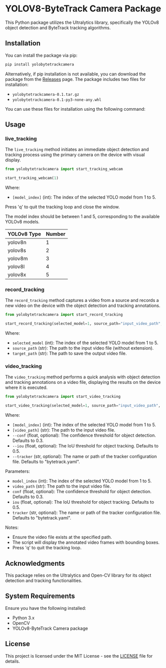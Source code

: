 # YOLOV8-ByteTrack Camera Package

This Python package utilizes the Ultralytics library, specifically the YOLOv8 object detection and ByteTrack tracking algorithms.

## Installation

You can install the package via pip:

```bash
pip install yolobytetrackcamera
```
Alternatively, if pip installation is not available, you can download the package from the [Releases](link_to_releases_page) page. The package includes two files for installation:

- `yolobytetrackcamera-0.1.tar.gz`
- `yolobytetrackcamera-0.1-py3-none-any.whl`

You can use these files for installation using the following command:
## Usage

### live_tracking

The `live_tracking` method initiates an immediate object detection and tracking process using the primary camera on the device with visual display.

```python
from yolobytetrackcamera import start_tracking_webcam

start_tracking_webcam(1)
```
Where:
- `[model_index]` (int): The index of the selected YOLO model from 1 to 5.

Press 'q' to quit the tracking loop and close the window.

The model index should be between 1 and 5, corresponding to the available YOLOv8 models.

| YOLOv8 Type | Number |
|-------------|--------|
| yolov8n     |   1    |
| yolov8s     |   2    |
| yolov8m     |   3    |
| yolov8l     |   4    |
| yolov8x     |   5    |

### record_tracking

The `record_tracking` method captures a video from a source and records a new video on the device with the object detection and tracking annotations.

```python
from yolobytetrackcamera import start_record_tracking

start_record_tracking(selected_model=1, source_path="input_video_path", target_path="output_video_path")
```
Where:
- `selected_model` (int): The index of the selected YOLO model from 1 to 5.
- `source_path` (str): The path to the input video file (without extension).
- `target_path` (str): The path to save the output video file.

### video_tracking

The `video_tracking` method performs a quick analysis with object detection and tracking annotations on a video file, displaying the results on the device where it is executed.

```python
from yolobytetrackcamera import start_video_tracking

start_video_tracking(selected_model=1, source_path="input_video_path", target_path="output_video_path", conf=0.3, iou=0.5, tracker="custom_tracker.yaml")
```
Where:
- `[model_index]` (int): The index of the selected YOLO model from 1 to 5.
- `[video_path]` (str): The path to the input video file.
- `--conf` (float, optional): The confidence threshold for object detection. Defaults to 0.3.
- `--iou` (float, optional): The IoU threshold for object tracking. Defaults to 0.5.
- `--tracker` (str, optional): The name or path of the tracker configuration file. Defaults to "bytetrack.yaml".

Parameters:
- `model_index` (int): The index of the selected YOLO model from 1 to 5.
- `video_path` (str): The path to the input video file.
- `conf` (float, optional): The confidence threshold for object detection. Defaults to 0.3.
- `iou` (float, optional): The IoU threshold for object tracking. Defaults to 0.5.
- `tracker` (str, optional): The name or path of the tracker configuration file. Defaults to "bytetrack.yaml".

Notes:
- Ensure the video file exists at the specified path.
- The script will display the annotated video frames with bounding boxes.
- Press 'q' to quit the tracking loop.

## Acknowledgments

This package relies on the Ultralytics and Open-CV library for its object detection and tracking functionalities.

## System Requirements

Ensure you have the following installed:

- Python 3.x
- OpenCV
- YOLOv8-ByteTrack Camera package

## License

This project is licensed under the MIT License - see the [LICENSE](LICENSE) file for details.
